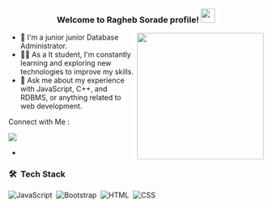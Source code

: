 <h3 align="center">
  Welcome to Ragheb Sorade profile!

  <img src="https://media.giphy.com/media/hvRJCLFzcasrR4ia7z/giphy.gif" width="28">

</h3>

<img width="250" align="right" src="https://c.tenor.com/_DOBjnGspYAAAAAM/code-coding.gif">



- 🏢 I'm a  junior junior Database Administrator.
- 👨‍💻 As a It student, I'm constantly learning and exploring new technologies to improve my skills.
- 💬 Ask me about my experience with JavaScript, C++, and RDBMS, or anything related to web development.

Connect with Me :

<a href="https://www.linkedin.com/in/ragheb-sorade-627954223/)" target="_blank"><img src="https://img.shields.io/badge/-Ragheb%20Sorade-0077B5?style=for-the-badge&logo=Linkedin&logoColor=white"/></a>

- 
### 🛠 &nbsp;Tech Stack
![JavaScript](https://img.shields.io/badge/-JavaScript-05122A?style=flat&logo=javascript)&nbsp;
![Bootstrap](https://img.shields.io/badge/-Bootstrap-05122A?style=flat&logo=bootstrap&logoColor=563D7C)&nbsp;
![HTML](https://img.shields.io/badge/-HTML-05122A?style=flat&logo=HTML5)&nbsp;
![CSS](https://img.shields.io/badge/-CSS-05122A?style=flat&logo=CSS3&logoColor=1572B6)&nbsp;
